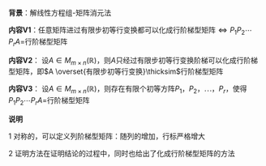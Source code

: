 **背景**：解线性方程组-矩阵消元法

**内容V1**：任意矩阵进过有限步初等行变换都可以化成行阶梯型矩阵$\Leftrightarrow P_1P_2\cdots P_rA=$行阶梯型矩阵

**内容V2**：
设$A\in M_{m\times n}(\mathbb R)$，则$A$只经过有限步初等行变换阶梯可以化成行阶梯型矩阵，即$A
\overset{有限步初等行变换}\thicksim$行阶梯型矩阵

**内容V3**：
设$A\in M_{m\times n}(\mathbb R)$，则存在有限个初等方阵$P_1，P_2，\cdots，P_r$，使得$P_1P_2\cdots P_rA=$行阶梯型矩阵

**说明**

1 对称的，可以定义列阶梯型矩阵：随列的增加，行标严格增大

2 证明方法在证明结论的过程中，同时也给出了化成行阶梯型矩阵的方法